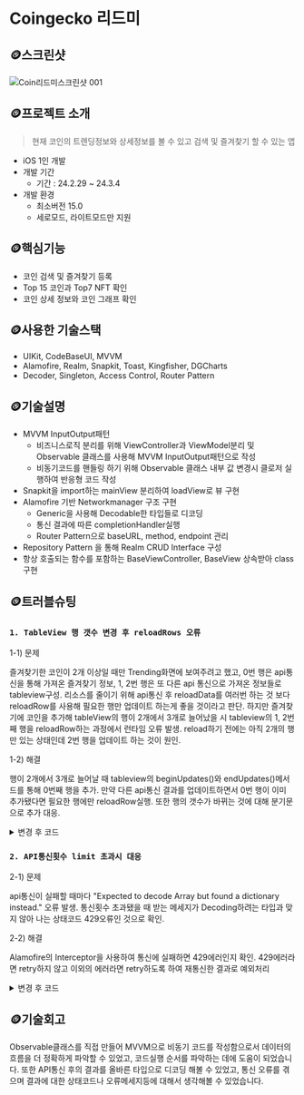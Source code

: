 # Coingecko 리드미

## 🪙스크린샷
![Coin리드미스크린샷 001](https://github.com/nhyeonjeong/CoingeckoProject/assets/102401977/40ab9ff3-7382-4131-b096-ec7d41e8477c)


## 🪙프로젝트 소개
> 현재 코인의 트렌딩정보와 상세정보를 볼 수 있고 검색 및 즐겨찾기 할 수 있는 앱
- iOS 1인 개발
- 개발 기간
    - 기간 : 24.2.29 ~ 24.3.4
- 개발 환경
    - 최소버전 15.0
    - 세로모드, 라이트모드만 지원
 
## 🪙핵심기능
- 코인 검색 및 즐겨찾기 등록
- Top 15 코인과 Top7 NFT 확인
- 코인 상세 정보와 코인 그래프 확인

## 🪙사용한 기술스택
- UIKit, CodeBaseUI, MVVM
- Alamofire, Realm, Snapkit, Toast, Kingfisher, DGCharts
- Decoder, Singleton, Access Control, Router Pattern

## 🪙기술설명 
- MVVM InputOutput패턴
    - 비즈니스로직 분리를 위해 ViewController과 ViewModel분리 및 Observable 클래스를 사용해 MVVM InputOutput패턴으로 작성
    - 비동기코드를 핸들링 하기 위해 Observable 클래스 내부 값 변경시 클로저 실행하여 반응형 코드 작성 
- Snapkit을 import하는 mainView 분리하여 loadView로 뷰 구현
- Alamofire 기반 Networkmanager 구조 구현
    - Generic을 사용해 Decodable한 타입들로 디코딩
    - 통신 결과에 따른 completionHandler실행
    - Router Pattern으로 baseURL, method, endpoint 관리
- Repository Pattern 을 통해 Realm CRUD Interface 구성
- 항상 호출되는 함수를 포함하는 BaseViewController, BaseView 상속받아 class 구현

## 🪙트러블슈팅
### `1. TableView 행 갯수 변경 후 reloadRows 오류`

1-1) 문제

즐겨찾기한 코인이 2개 이상일 때만 Trending화면에 보여주려고 했고, 0번 행은 api통신을 통해 가져온 즐겨찾기 정보, 1, 2번 행은 또 다른 api 통신으로 가져온 정보들로 tableview구성.
리소스를 줄이기 위해 api통신 후 reloadData를 여러번 하는 것 보다 reloadRow를 사용해 필요한 행만 업데이트 하는게 좋을 것이라고 판단.
하지만 즐겨찾기에 코인을 추가해 tableView의 행이 2개에서 3개로 늘어났을 시 tableview의 1, 2번째 행을 reloadRow하는 과정에서 런타임 오류 발생.
reload하기 전에는 아직 2개의 행만 있는 상태인데 2번 행을 업데이트 하는 것이 원인.

1-2) 해결

행이 2개에서 3개로 늘어날 때 tableview의 beginUpdates()와 endUpdates()메서드를 통해 0번째 행을 추가.
만약 다른 api통신 결과를 업데이트하면서 0번 행이 이미 추가됐다면 필요한 행에만 reloadRow실행.
또한 행의 갯수가 바뀌는 것에 대해 분기문으로 추가 대응. 

<details>
<summary>변경 후 코드</summary>
<div markdown="1">
    
![스크린샷 2024-06-27 오전 12 21 15](https://github.com/nhyeonjeong/CoingeckoProject/assets/102401977/8cdeb149-8c40-41ba-9e4b-f92d1ccf3b4e)
![스크린샷 2024-06-27 오전 12 20 54](https://github.com/nhyeonjeong/CoingeckoProject/assets/102401977/69531266-5f2f-4655-9f0a-a4bb93753af7)

</div>
</details>


### `2. API통신횟수 limit 초과시 대응`

2-1) 문제

api통신이 실패할 때마다 "Expected to decode Array<Any> but found a dictionary instead." 오류 발생.
통신횟수 초과됐을 때 받는 메세지가 Decoding하려는 타입과 맞지 않아 나는 상태코드 429오류인 것으로 확인.

2-2) 해결

Alamofire의 Interceptor을 사용하여 통신에 실패하면 429에러인지 확인.
429에러라면 retry하지 않고 이외의 에러라면 retry하도록 하여 재통신한 결과로 예외처리

<details>
<summary>변경 후 코드</summary>
<div markdown="1">
    
<img width="633" alt="스크린샷 2024-06-30 오후 11 57 57" src="https://github.com/nhyeonjeong/CoingeckoProject/assets/102401977/87ae5244-91f8-4237-9b3d-9c2e2561d804">
<img width="666" alt="스크린샷 2024-06-30 오후 11 58 22" src="https://github.com/nhyeonjeong/CoingeckoProject/assets/102401977/3749f41c-9ec7-4bb6-b799-209039e1c673">

</div>
</details>

## 🪙기술회고
Observable클래스를 직접 만들어 MVVM으로 비동기 코드를 작성함으로서 데이터의 흐름을 더 정확하게 파악할 수 있었고, 코드실행 순서를 파악하는 데에 도움이 되었습니다. 
또한 API통신 후의 결과를 올바른 타입으로 디코딩 해볼 수 있었고, 통신 오류를 겪으며 결과에 대한 상태코드나 오류메세지등에 대해서 생각해볼 수 있었습니다.
